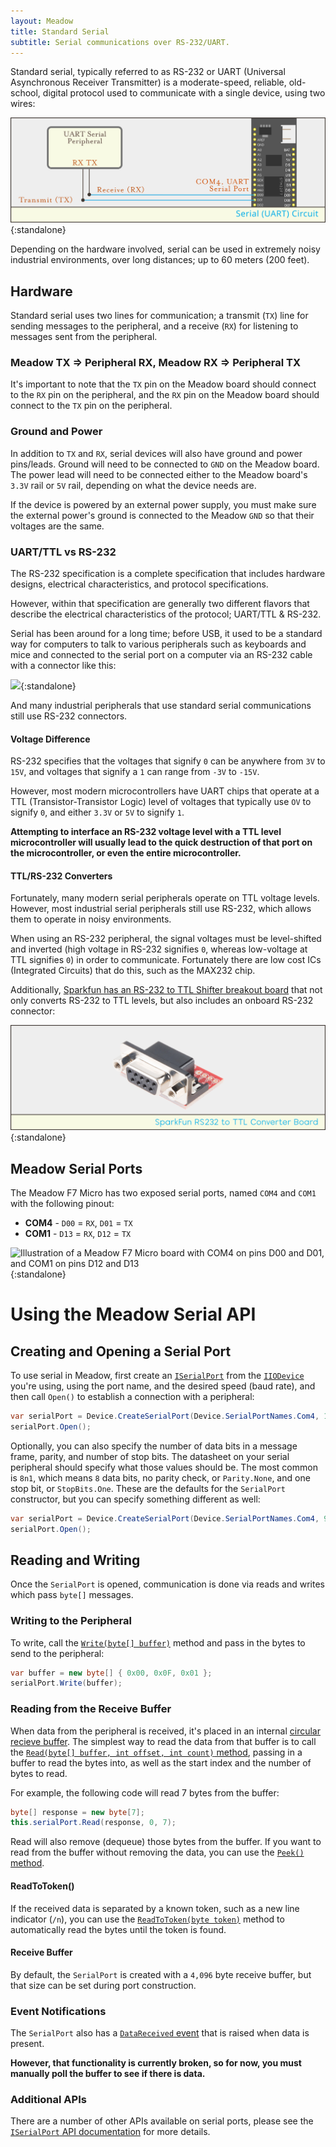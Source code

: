 ```yaml
---
layout: Meadow
title: Standard Serial 
subtitle: Serial communications over RS-232/UART.
---
```


Standard serial, typically referred to as RS-232 or UART (Universal Asynchronous Receiver Transmitter) is a moderate-speed, reliable, old-school, digital protocol used to communicate with a single device, using two wires:

![](Serial(UART)_Circuit.svg){:standalone}

Depending on the hardware involved, serial can be used in extremely noisy industrial environments, over long distances; up to 60 meters (200 feet). 

## Hardware

Standard serial uses two lines for communication; a transmit (`TX`) line for sending messages to the peripheral, and a receive (`RX`) for listening to messages sent from the peripheral. 

### Meadow TX => Peripheral RX, Meadow RX => Peripheral TX

It's important to note that the `TX` pin on the Meadow board should connect to the `RX` pin on the peripheral, and the `RX` pin on the Meadow board should connect to the `TX` pin on the peripheral.

### Ground and Power

In addition to `TX` and `RX`, serial devices will also have ground and power pins/leads. Ground will need to be connected to `GND` on the Meadow board. The power lead will need to be connected either to the Meadow board's `3.3V` rail or `5V` rail, depending on what the device needs are.

If the device is powered by an external power supply, you must make sure the external power's ground is connected to the Meadow `GND` so that their voltages are the same.


### UART/TTL vs RS-232

The RS-232 specification is a complete specification that includes hardware designs, electrical characteristics, and protocol specifications. 

However, within that specification are generally two different flavors that describe the electrical characteristics of the protocol; UART/TTL & RS-232.

Serial has been around for a long time; before USB, it used to be a standard way for computers to talk to various peripherals such as keyboards and mice and connected to the serial port on a computer via an RS-232 cable with a connector like this:

![](RS232_Cable.svg){:standalone}

And many industrial peripherals that use standard serial communications still use RS-232 connectors. 

#### Voltage Difference

RS-232 specifies that the voltages that signify `0` can be anywhere from `3V` to `15V`, and voltages that signify a `1` can range from `-3V` to `-15V`.

However, most modern microcontrollers have UART chips that operate at a TTL (Transistor-Transistor Logic) level of voltages that typically use `OV` to signify `0`, and either `3.3V` or `5V` to signify `1`.

**Attempting to interface an RS-232 voltage level with a TTL level microcontroller will usually lead to the quick destruction of that port on the microcontroller, or even the entire microcontroller.**

#### TTL/RS-232 Converters

Fortunately, many modern serial peripherals operate on TTL voltage levels. However, most industrial serial peripherals still use RS-232, which allows them to operate in noisy environments.

When using an RS-232 peripheral, the signal voltages must be level-shifted and inverted (high voltage in RS-232 signifies `0`, whereas low-voltage at TTL signifies `0`) in order to communicate. Fortunately there are low cost ICs (Integrated Circuits) that do this, such as the MAX232 chip.

Additionally, [Sparkfun has an RS-232 to TTL Shifter breakout board](https://www.sparkfun.com/products/449) that not only converts RS-232 to TTL levels, but also includes an onboard RS-232 connector:

![](SparkFun_RS232_Shifter.svg){:standalone}

## Meadow Serial Ports

The Meadow F7 Micro has two exposed serial ports, named `COM4` and `COM1` with the following pinout:

 * **COM4** - `D00` = `RX`, `D01` = `TX`
 * **COM1** - `D13` = `RX`, `D12` = `TX`

![Illustration of a Meadow F7 Micro board with COM4 on pins D00 and D01, and COM1 on pins D12 and D13](/Common_Files/Meadow_F7_Micro_Pinout.svg){:standalone}

# Using the Meadow Serial API

## Creating and Opening a Serial Port

To use serial in Meadow, first create an [`ISerialPort`](/docs/api/Meadow/Meadow.Hardware.ISerialPort.html) from the [`IIODevice`](/docs/api/Meadow/Meadow.Hardware.IIODevice.html) you're using, using the port name, and the desired speed (baud rate), and then call `Open()` to establish a connection with a peripheral:

```csharp
var serialPort = Device.CreateSerialPort(Device.SerialPortNames.Com4, 115200);
serialPort.Open();
```

Optionally, you can also specify the number of data bits in a message frame, parity, and number of stop bits. The datasheet on your serial peripheral should specify what those values should be. The most common is `8n1`, which means `8` data bits, no parity check, or `Parity.None`, and one stop bit, or `StopBits.One`. These are the defaults for the `SerialPort` constructor, but you can specify something different as well:

```csharp
var serialPort = Device.CreateSerialPort(Device.SerialPortNames.Com4, 9600, 7, Parity.Even, StopBits.Two);
serialPort.Open();
```


## Reading and Writing

Once the `SerialPort` is opened, communication is done via reads and writes which pass `byte[]` messages.

### Writing to the Peripheral

To write, call the [`Write(byte[] buffer)`](/docs/api/Meadow/Meadow.Hardware.ISerialPort.html#Meadow_Hardware_ISerialPort_Write_System_Byte___) method and pass in the bytes to send to the peripheral:

```csharp
var buffer = new byte[] { 0x00, 0x0F, 0x01 };
serialPort.Write(buffer);
```

### Reading from the Receive Buffer

When data from the peripheral is received, it's placed in an internal [circular recieve buffer](https://en.wikipedia.org/wiki/Circular_buffer). The simplest way to read the data from that buffer is to call the [`Read(byte[] buffer, int offset, int count)` method](/docs/api/Meadow/Meadow.Hardware.ISerialPort.html#Meadow_Hardware_ISerialPort_Read_System_Byte___System_Int32_System_Int32_), passing in a buffer to read the bytes into, as well as the start index and the number of bytes to read. 

For example, the following code will read 7 bytes from the buffer:

```csharp
byte[] response = new byte[7];
this.serialPort.Read(response, 0, 7);
```

Read will also remove (dequeue) those bytes from the buffer. If you want to read from the buffer without removing the data, you can use the [`Peek()` method](/docs/api/Meadow/Meadow.Hardware.ISerialPort.html#Meadow_Hardware_ISerialPort_Peek).

#### ReadToToken()

If the received data is separated by a known token, such as a new line indicator (`/n`), you can use the [`ReadToToken(byte token)`](/docs/api/Meadow/Meadow.Hardware.ISerialPort.html#Meadow_Hardware_ISerialPort_ReadToToken_System_Byte_) method to automatically read the bytes until the token is found.

#### Receive Buffer

By default, the `SerialPort` is created with a `4,096` byte receive buffer, but that size can be set during port construction.

### Event Notifications

The `SerialPort` also has a [`DataReceived` event](/docs/api/Meadow/Meadow.Hardware.ISerialPort.html#Meadow_Hardware_ISerialPort_DataReceived) that is raised when data is present.

**However, that functionality is currently broken, so for now, you must manually poll the buffer to see if there is data.**

### Additional APIs

There are a number of other APIs available on serial ports, please see the [`ISerialPort` API documentation](http://beta-developer.wildernesslabs.co/docs/api/Meadow/Meadow.Hardware.ISerialPort.html) for more details.
